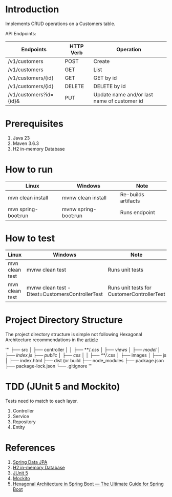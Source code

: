 # Introduction

Implements CRUD operations on a Customers table.

API Endpoints:

| Endpoints              | HTTP Verb | Operation                                   |
|------------------------|-----------|---------------------------------------------|
| /v1/customers          | POST      | Create                                      |
| /v1/customers          | GET       | List                                        |
| /v1/customers/{id}     | GET       | GET by id                                   |
| /v1/customers/{id}     | DELETE    | DELETE by id                                |
| /v1/customers?id={id}& | PUT       | Update name and/or last name of customer id |

# Prerequisites
1. Java 23
2. Maven 3.6.3
3. H2 in-memory Database

# How to run
| Linux | Windows              | Note                |
|-------|----------------------|---------------------|
 | mvn clean install | mvnw clean install   | Re-builds artifacts |
 | mvn spring-boot:run | mvnw spring-boot:run | Runs endpoint       |

# How to test
| Linux | Windows                                        | Note                |
|-------|------------------------------------------------|---------------------|
 | mvn clean test | mvnw clean test                                | Runs unit tests     |
 | mvn clean test | mvnw clean test -Dtest=CustomersControllerTest | Runs unit tests for CustomerControllerTest |


# Project Directory Structure
The project directory structure is simple not following Hexagonal Architecture 
recommendations in the 
[article](https://medium.com/@bytecoders/hexagonal-architecture-in-spring-boot-the-ultimate-guide-for-spring-boot-f39ba348fd96)

'''
├── src
│   ├── controller
│   │   ├── **/*.css
│   ├── views
│   ├── model
│   ├── index.js
├── public
│   ├── css
│   │   ├── **/*.css
│   ├── images
│   ├── js
│   ├── index.html
├── dist (or build
├── node_modules
├── package.json
├── package-lock.json
└── .gitignore
'''

# TDD (JUnit 5 and Mockito)
Tests need to match to each layer.
1. Controller
1. Service
1. Repository
1. Entity

# References
1. [Spring Data JPA](https://spring.io/projects/spring-data-jpa)
1. [H2 in-memory Database](https://www.h2database.com/)
1. [JUnit 5](https://junit.org/junit5/)
1. [Mockito](https://site.mockito.org/)
1. [Hexagonal Architecture in Spring Boot — The Ultimate Guide for Spring Boot](https://medium.com/@bytecoders/hexagonal-architecture-in-spring-boot-the-ultimate-guide-for-spring-boot-f39ba348fd96)